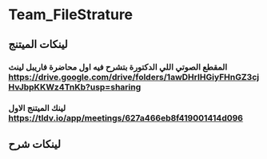 # Team_FileStrature
## لينكات الميتنج 
### المقطع الصوتي اللي الدكتورة بتشرح فيه اول محاضرة فاريبل لينث https://drive.google.com/drive/folders/1awDHrIHGiyFHnGZ3cjHvJbpKKWz4TnKb?usp=sharing
### لينك الميتنج الاول https://tldv.io/app/meetings/627a466eb8f419001414d096


## لينكات شرح 

